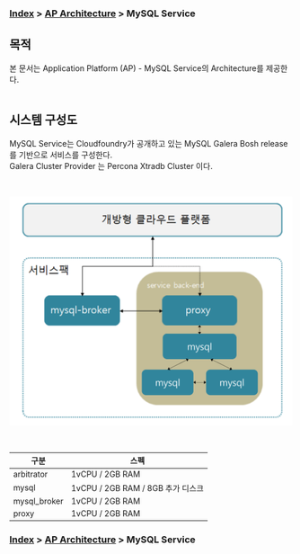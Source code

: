 ### [Index](https://github.com/K-PaaS/Guide/blob/master/README.md) > [AP Architecture](../README.md) > MySQL Service

## 목적
본 문서는 Application Platform (AP) - MySQL Service의 Architecture를 제공한다.
<br><br>

## 시스템 구성도
MySQL Service는 Cloudfoundry가 공개하고 있는 MySQL Galera Bosh release를 기반으로 서비스를 구성한다.  
Galera Cluster Provider 는 Percona Xtradb Cluster 이다.  

<br>

![MySQL Service Architecture](image/mysql_architecture.png)

<br>

| 구분  | 스펙 |
|-------|----|
| arbitrator | 1vCPU / 2GB RAM |
| mysql | 1vCPU / 2GB RAM / 8GB 추가 디스크 |
| mysql_broker | 1vCPU / 2GB RAM |
| proxy | 1vCPU / 2GB RAM |



### [Index](https://github.com/K-PaaS/Guide/blob/master/README.md) > [AP Architecture](../README.md) > MySQL Service
